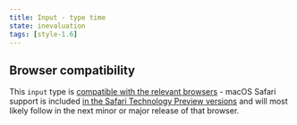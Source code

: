 ```yaml
---
title: Input - type time
state: inevaluation
tags: [style-1.6]
---
```


## Browser compatibility

This `input` type is [compatible with the relevant browsers](https://caniuse.com/input-datetime) - macOS Safari support is included [in the Safari Technology Preview versions](https://bugs.webkit.org/show_bug.cgi?id=119175#c20) and will most likely follow in the next minor or major release of that browser.
